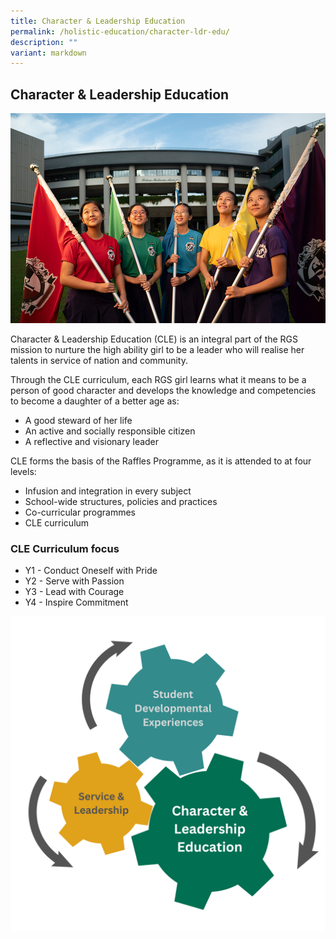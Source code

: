 ```yaml
---
title: Character & Leadership Education
permalink: /holistic-education/character-ldr-edu/
description: ""
variant: markdown
---
```

## Character &amp; Leadership Education

![RGS House Captains](/images/captains.png)

Character &amp; Leadership Education (CLE) is an integral part of the RGS mission to nurture the high ability girl to be a leader who will realise her talents in service of nation and community. 

Through the CLE curriculum, each RGS girl learns what it means to be a person of good character and develops the knowledge and competencies to become a daughter of a better age as:

*   A good steward of her life
*   An active and socially responsible citizen
*   A reflective and visionary leader

CLE forms the basis of the Raffles Programme, as it is attended to at four levels:

*   Infusion and integration in every subject
*   School-wide structures, policies and practices
*   Co-curricular programmes
*   CLE curriculum

### CLE Curriculum focus

*  Y1 - Conduct Oneself with Pride
*  Y2 - Serve with Passion
*  Y3 - Lead with Courage
*  Y4 - Inspire Commitment

![](/images/CLE_Model_2023.png)